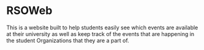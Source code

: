 # RSOWeb
This is a website built to help students easily see which events are available at their university as well as keep track of the events that are happening in the student Organizations that they are a part of. 

